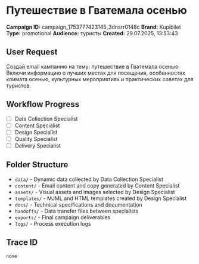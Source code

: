 # Путешествие в Гватемала осенью

**Campaign ID:** campaign_1753777423145_3dnsrr0148c
**Brand:** Kupibilet
**Type:** promotional
**Audience:** туристы
**Created:** 29.07.2025, 13:53:43

## User Request
Создай email кампанию на тему: путешествие в Гватемала осенью. Включи информацию о лучших местах для посещения, особенностях климата осенью, культурных мероприятиях и практических советах для туристов.

## Workflow Progress
- [ ] Data Collection Specialist
- [ ] Content Specialist  
- [ ] Design Specialist
- [ ] Quality Specialist
- [ ] Delivery Specialist

## Folder Structure

- `data/` - Dynamic data collected by Data Collection Specialist
- `content/` - Email content and copy generated by Content Specialist
- `assets/` - Visual assets and images selected by Design Specialist
- `templates/` - MJML and HTML templates created by Design Specialist
- `docs/` - Technical specifications and documentation
- `handoffs/` - Data transfer files between specialists
- `exports/` - Final campaign deliverables
- `logs/` - Process execution logs

## Trace ID
`none`

